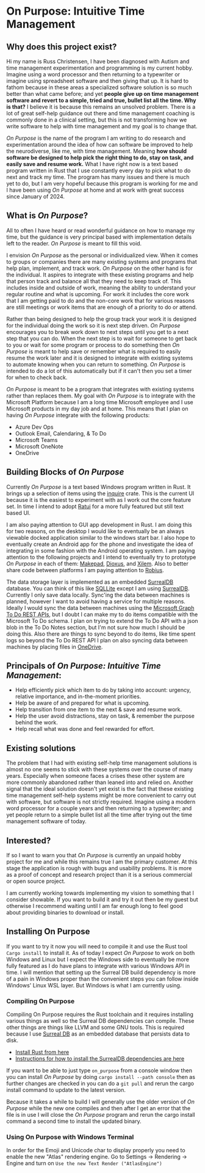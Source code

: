 # On Purpose: Intuitive Time Management
## Why does this project exist?

Hi my name is Russ Christensen, I have been diagnosed with Autism and time management experimentation and programming is my current hobby. Imagine using a word processor and then returning to a typewriter or imagine using spreadsheet software and then giving that up. It is hard to fathom because in these areas a specialized software solution is so much better than what came before; and yet **people give up on time management software and revert to a simple, tried and true, bullet list all the time. Why is that?** I believe it is because this remains an unsolved problem. There is a lot of great self-help guidance out there and time management coaching is commonly done in a clinical setting, but this is not transforming how we write software to help with time management and my goal is to change that.

_On Purpose_ is the name of the program I am writing to do research and experimentation around the idea of how can software be improved to help the neurodiverse, like me, with time management. Meaning **how should software be designed to help pick the right thing to do, stay on task, and easily save and resume work.** What I have right now is a text based program written in Rust that I use constantly every day to pick what to do next and track my time. The program has many issues and there is much yet to do, but I am very hopeful because this program is working for me and I have been using _On Purpose_ at home and at work with great success since January of 2024.

## What is _On Purpose_?
All to often I have heard or read wonderful guidance on how to manage my time, but the guidance is very principal based with implementation details left to the reader. _On Purpose_ is meant to fill this void.

I envision _On Purpose_ as the personal or individualized view. When it comes to groups or companies there are many existing systems and programs that help plan, implement, and track work. _On Purpose_ on the other hand is for the individual. It aspires to integrate with these existing programs and help that person track and balance all that they need to keep track of. This includes inside and outside of work, meaning the ability to understand your regular routine and what is upcoming. For work it includes the core work that I am getting paid to do and the non-core work that for various reasons are still meetings or work items that are enough of a priority to do or attend.

Rather than being designed to help the group track your work it is designed for the individual doing the work so it is next step driven. _On Purpose_ encourages you to break work down to next steps until you get to a next step that you can do. When the next step is to wait for someone to get back to you or wait for some program or process to do something then _On Purpose_ is meant to help save or remember what is required to easily resume the work later and it is designed to integrate with existing systems to automate knowing when you can return to something. _On Purpose_ is intended to do a lot of this automatically but if it can't then you set a timer for when to check back.

_On Purpose_ is meant to be a program that integrates with existing systems rather than replaces them. My goal with _On Purpose_ is to integrate with the Microsoft Platform because I am a long time Microsoft employee and I use Microsoft products in my day job and at home. This means that I plan on having _On Purpose_ integrate with the following products:
* Azure Dev Ops
* Outlook Email, Calendaring, & To Do
* Microsoft Teams
* Microsoft OneNote
* OneDrive

## Building Blocks of _On Purpose_
Currently _On Purpose_ is a text based Windows program written in Rust. It brings up a selection of items using the [inquire](https://github.com/mikaelmello/inquire) crate. This is the current UI because it is the easiest to experiment with as I work out the core feature set. In time I intend to adopt [Ratui](https://ratatui.rs/) for a more fully featured but still text based UI. 

I am also paying attention to GUI app development in Rust. I am doing this for two reasons, on the desktop I would like to eventually be an always viewable docked application similar to the windows start bar. I also hope to eventually create an Android app for the phone and investigate the idea of integrating in some fashion with the Android operating system. I am paying attention to the following projects and I intend to eventually try to prototype _On Purpose_ in each of them: [Makepad](https://github.com/makepad/makepad), [Dioxus](https://dioxuslabs.com/), and [Xilem](https://github.com/linebender/xilem). Also to better share code between platforms I am paying attention to [Robius](https://robius.rs/).

The data storage layer is implemented as an embedded [SurrealDB](https://github.com/surrealdb/surrealdb) database. You can think of this like [SQLLite](https://www.sqlite.org/index.html) except I am using [SurrealDB](https://github.com/surrealdb/surrealdb). Currently I only save data locally. Sync'ing the data between machines is planned, however I want to avoid having a service for multiple reasons. Ideally I would sync the data between machines using the [Microsoft Graph To Do REST APIs](https://lib.rs/crates/graph-rs-sdk), but I doubt I can make my to do items compatible with the Microsoft To Do schema. I plan on trying to extend the To Do API with a json blob in the To Do Notes section, but I'm not sure how much I should be doing this. Also there are things to sync beyond to do items, like time spent logs so beyond the To Do REST API I plan on also syncing data between machines by placing files in [OneDrive](https://lib.rs/crates/onedrive).

## Principals of _On Purpose: Intuitive Time Management_:
* Help efficiently pick which item to do by taking into account: urgency, relative importance, and in-the-moment priorities.
* Help be aware of and prepared for what is upcoming.
* Help transition from one item to the next & save and resume work.
* Help the user avoid distractions, stay on task, & remember the purpose behind the work.
* Help recall what was done and feel rewarded for effort.

## Existing solutions
The problem that I had with existing self-help time management solutions is almost no one seems to stick with these systems over the course of many years. Especially when someone faces a crises these other system are more commonly abandoned rather than leaned into and relied on. Another signal that the ideal solution doesn't yet exist is the fact that these existing time management self-help systems might be more convenient to carry out with software, but software is not strictly required. Imagine using a modern word processor for a couple years and then returning to a typewriter; and yet people return to a simple bullet list all the time after trying out the time management software of today.

## Interested?
If so I want to warn you that _On Purpose_ is currently an unpaid hobby project for me and while this remains true I am the primary customer. At this stage the application is rough with bugs and usability problems. It is more as a proof of concept and research project than it is a serious commercial or open source project. 

I am currently working towards implementing my vision to something that I consider showable. If you want to build it and try it out then be my guest but otherwise I recommend waiting until I am far enough long to feel good about providing binaries to download or install.

## Installing On Purpose

If you want to try it now you will need to compile it and use the Rust tool `Cargo install` to install it. As of today I expect _On Purpose_ to work on both Windows and Linux but I expect the Windows side to eventually be more fully featured as I do have plans to integrate with various Windows API in time. I will mention that setting up the Surreal DB build dependency is more of a pain in Windows proper than the convenient steps you can follow inside Windows' Linux WSL layer. But Windows is what I am currently using.

### Compiling On Purpose

Compiling On Purpose requires the Rust toolchain and it requires installing various things as well so the Surreal DB dependencies can compile. These other things are things like LLVM and some GNU tools. This is required because I use [Surreal DB](https://github.com/surrealdb/surrealdb) as an embedded database that persists data to disk.

* [Install Rust from here](https://rustup.rs)
* [Instructions for how to install the SurrealDB dependencies are here](https://github.com/surrealdb/surrealdb/blob/main/doc/BUILDING.md)

If you want to be able to just type `on_purpose` from a console window then you can install _On Purpose_ by doing `cargo install --path console` then as further changes are checked in you can do a `git pull` and rerun the cargo install command to update to the latest version.

Because it takes a while to build I will generally use the older version of _On Purpose_ while the new one compiles and then after I get an error that the file is in use I will close the _On Purpose_ program and rerun the cargo install command a second time to install the updated binary.

### Using On Purpose with Windows Terminal

In order for the Emoji and Unicode char to display properly you need to enable the new "Atlas" rendering engine. Go to Settings -> Rendering -> Engine and turn on `Use the new Text Render ("AtlasEngine")`
